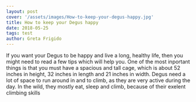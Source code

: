 ```yaml
---
layout: post
cover: '/assets/images/How-to-keep-your-degus-happy.jpg'
title: How to keep your Degus happy
date: 2018-05-25
tags: test
author: Greta Frigido
---
```


If you want your Degus to be happy and live a long, healthy life,
then you might need to read a few tips which will help you.
One of the most inportant things is that you must have a spacious and tall cage,
which is about 52 inches in height, 32 inches in length and 21 inches in width.
Degus need a lot of space to run around in and to climb, as they are very active
during the day. In the wild, they mostly eat, sleep and climb, because of their
exelent climbing skills
